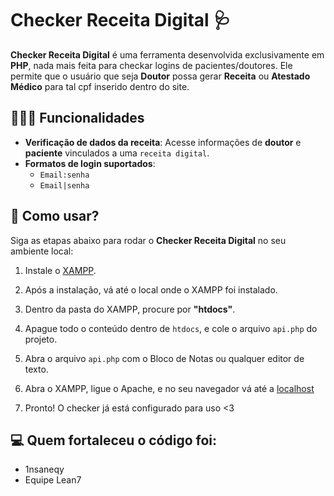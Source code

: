 # Checker Receita Digital 🩺

**Checker Receita Digital** é uma ferramenta desenvolvida exclusivamente em **PHP**, nada mais feita para checkar logins de pacientes/doutores. Ele permite que o usuário que seja **Doutor** possa gerar **Receita** ou **Atestado Médico** para tal cpf inserido dentro do site.

## 👨🏼‍⚕️ Funcionalidades

- **Verificação de dados da receita**: Acesse informações de **doutor** e **paciente** vinculados a uma `receita digital`.
- **Formatos de login suportados**:
  - `Email:senha`
  - `Email|senha`

## 💊 Como usar?

Siga as etapas abaixo para rodar o **Checker Receita Digital** no seu ambiente local:

1. Instale o [XAMPP](https://www.apachefriends.org/download.html).

2. Após a instalação, vá até o local onde o XAMPP foi instalado.

3. Dentro da pasta do XAMPP, procure por **"htdocs"**.

4. Apague todo o conteúdo dentro de `htdocs`, e cole o arquivo `api.php` do projeto.

5. Abra o arquivo `api.php` com o Bloco de Notas ou qualquer editor de texto.

6. Abra o XAMPP, ligue o Apache, e no seu navegador vá até a [localhost](http://localhost/)

7. Pronto! O checker já está configurado para uso <3

## 💻 Quem fortaleceu o código foi:

- 1nsaneqy
- Equipe Lean7
